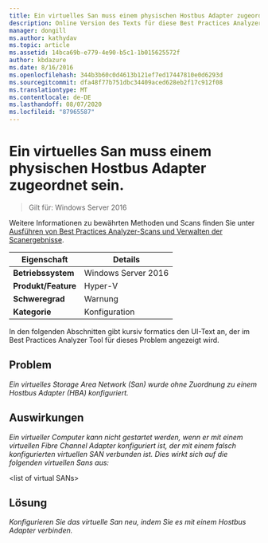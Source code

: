 ```yaml
---
title: Ein virtuelles San muss einem physischen Hostbus Adapter zugeordnet sein.
description: Online Version des Texts für diese Best Practices Analyzer Regel.
manager: dongill
ms.author: kathydav
ms.topic: article
ms.assetid: 14bca69b-e779-4e90-b5c1-1b015625572f
author: kbdazure
ms.date: 8/16/2016
ms.openlocfilehash: 344b3b60c0d4613b121ef7ed17447810e0d6293d
ms.sourcegitcommit: dfa48f77b751dbc34409aced628eb2f17c912f08
ms.translationtype: MT
ms.contentlocale: de-DE
ms.lasthandoff: 08/07/2020
ms.locfileid: "87965587"
---
```

# <a name="a-virtual-san-should-be-associated-with-a-physical-host-bus-adapter"></a>Ein virtuelles San muss einem physischen Hostbus Adapter zugeordnet sein.

>Gilt für: Windows Server 2016

Weitere Informationen zu bewährten Methoden und Scans finden Sie unter [Ausführen von Best Practices Analyzer-Scans und Verwalten der Scanergebnisse](https://go.microsoft.com/fwlink/p/?LinkID=223177).

|Eigenschaft|Details|
|-|-|
|**Betriebssystem**|Windows Server 2016|
|**Produkt/Feature**|Hyper-V|
|**Schweregrad**|Warnung|
|**Kategorie**|Konfiguration|


In den folgenden Abschnitten gibt kursiv formatics den UI-Text an, der im Best Practices Analyzer Tool für dieses Problem angezeigt wird.

## <a name="issue"></a>**Problem**
*Ein virtuelles Storage Area Network (San) wurde ohne Zuordnung zu einem Hostbus Adapter (HBA) konfiguriert.*

## <a name="impact"></a>**Auswirkungen**
*Ein virtueller Computer kann nicht gestartet werden, wenn er mit einem virtuellen Fibre Channel Adapter konfiguriert ist, der mit einem falsch konfigurierten virtuellen SAN verbunden ist. Dies wirkt sich auf die folgenden virtuellen Sans aus:*


\<list of virtual SANs>


## <a name="resolution"></a>**Lösung**
*Konfigurieren Sie das virtuelle San neu, indem Sie es mit einem Hostbus Adapter verbinden.*





